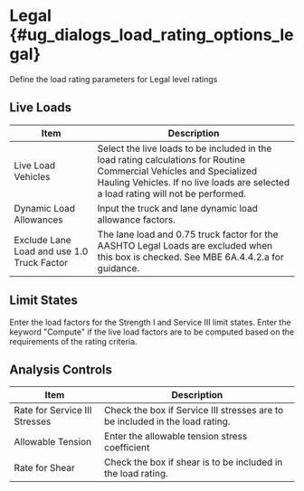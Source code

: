 Legal {#ug_dialogs_load_rating_options_legal}
==============================================
Define the load rating parameters for Legal level ratings

Live Loads
----------------

Item | Description
-----|------------
Live Load Vehicles | Select the live loads to be included in the load rating calculations for Routine Commercial Vehicles and Specialized Hauling Vehicles. If no live loads are selected a load rating will not be performed.
Dynamic Load Allowances | Input the truck and lane dynamic load allowance factors.
Exclude Lane Load and use 1.0 Truck Factor | The lane load and 0.75 truck factor for the AASHTO Legal Loads are excluded when this box is checked. See MBE 6A.4.4.2.a for guidance.

Limit States
--------------
Enter the load factors for the Strength I and Service III limit states. Enter the keyword "Compute" if the live load factors are to be computed based on the requirements of the rating criteria.

Analysis Controls
-----------------

Item | Description
-----|------------
Rate for Service III Stresses | Check the box if Service III stresses are to be included in the load rating.
Allowable Tension | Enter the allowable tension stress coefficient
Rate for Shear | Check the box if shear is to be included in the load rating.

